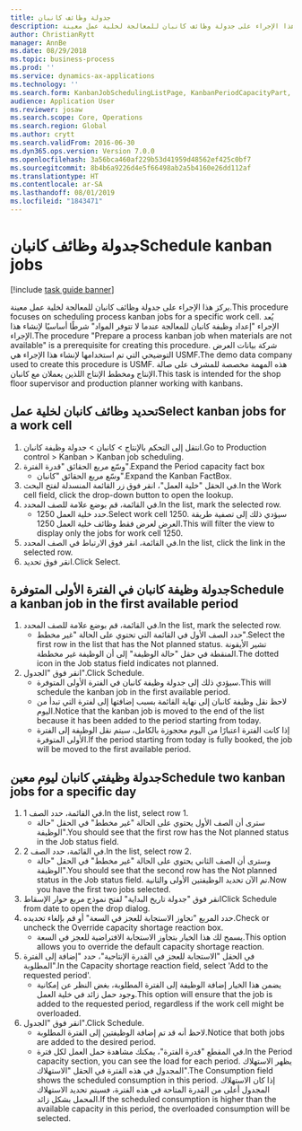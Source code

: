 ```yaml
---
title: جدولة وظائف كانبان
description: يركز هذا الإجراء على جدولة وظائف كانبان للمعالجة لخلية عمل معينة.
author: ChristianRytt
manager: AnnBe
ms.date: 08/29/2018
ms.topic: business-process
ms.prod: ''
ms.service: dynamics-ax-applications
ms.technology: ''
ms.search.form: KanbanJobSchedulingListPage, KanbanPeriodCapacityPart, SysLookupMultiSelectGrid, KanbanBoardScheduleJobForward
audience: Application User
ms.reviewer: josaw
ms.search.scope: Core, Operations
ms.search.region: Global
ms.author: crytt
ms.search.validFrom: 2016-06-30
ms.dyn365.ops.version: Version 7.0.0
ms.openlocfilehash: 3a56bca460af229b53d41959d48562ef425c0bf7
ms.sourcegitcommit: 8b4b6a9226d4e5f66498ab2a5b4160e26dd112af
ms.translationtype: HT
ms.contentlocale: ar-SA
ms.lasthandoff: 08/01/2019
ms.locfileid: "1843471"
---
```

# <a name="schedule-kanban-jobs"></a><span data-ttu-id="78f75-103">جدولة وظائف كانبان</span><span class="sxs-lookup"><span data-stu-id="78f75-103">Schedule kanban jobs</span></span>

[!include [task guide banner](../../includes/task-guide-banner.md)]

<span data-ttu-id="78f75-104">يركز هذا الإجراء على جدولة وظائف كانبان للمعالجة لخلية عمل معينة.</span><span class="sxs-lookup"><span data-stu-id="78f75-104">This procedure focuses on scheduling process kanban jobs for a specific work cell.</span></span> <span data-ttu-id="78f75-105">يُعد الإجراء "إعداد وظيفة كانبان للمعالجة عندما لا تتوفر المواد" شرطًا أساسيًا لإنشاء هذا الإجراء.</span><span class="sxs-lookup"><span data-stu-id="78f75-105">The procedure "Prepare a process kanban job when materials are not available" is a prerequisite for creating this procedure.</span></span> <span data-ttu-id="78f75-106">شركة بيانات العرض التوضيحي التي تم استخدامها لإنشاء هذا الإجراء هي USMF.</span><span class="sxs-lookup"><span data-stu-id="78f75-106">The demo data company used to create this procedure is USMF.</span></span> <span data-ttu-id="78f75-107">هذه المهمة مخصصة للمشرف على صالة الإنتاج‬ ومخطط الإنتاج‬ اللذين يعملان مع كانبان.</span><span class="sxs-lookup"><span data-stu-id="78f75-107">This task is intended for the shop floor supervisor and production planner working with kanbans.</span></span>


## <a name="select-kanban-jobs-for-a-work-cell"></a><span data-ttu-id="78f75-108">تحديد وظائف كانبان لخلية عمل</span><span class="sxs-lookup"><span data-stu-id="78f75-108">Select kanban jobs for a work cell</span></span>
1. <span data-ttu-id="78f75-109">انتقل إلى التحكم بالإنتاج‬ > كانبان > جدولة وظيفة كانبان‬.</span><span class="sxs-lookup"><span data-stu-id="78f75-109">Go to Production control > Kanban > Kanban job scheduling.</span></span>
2. <span data-ttu-id="78f75-110">وسّع مربع الحقائق "قدرة الفترة‬".</span><span class="sxs-lookup"><span data-stu-id="78f75-110">Expand the Period capacity fact box</span></span>
    * <span data-ttu-id="78f75-111">وسّع مربع الحقائق "كانبان".</span><span class="sxs-lookup"><span data-stu-id="78f75-111">Expand the Kanban FactBox.</span></span>  
3. <span data-ttu-id="78f75-112">في الحقل "خلية العمل"، انقر فوق زر القائمة المنسدلة لفتح البحث.</span><span class="sxs-lookup"><span data-stu-id="78f75-112">In the Work cell field, click the drop-down button to open the lookup.</span></span>
4. <span data-ttu-id="78f75-113">في القائمة، قم بوضع علامة للصف المحدد.</span><span class="sxs-lookup"><span data-stu-id="78f75-113">In the list, mark the selected row.</span></span>
    * <span data-ttu-id="78f75-114">حدد خلية العمل 1250.</span><span class="sxs-lookup"><span data-stu-id="78f75-114">Select work cell 1250.</span></span> <span data-ttu-id="78f75-115">سيؤدي ذلك إلى تصفية طريقة العرض لعرض فقط وظائف خلية العمل 1250.</span><span class="sxs-lookup"><span data-stu-id="78f75-115">This will filter the view to display only the jobs for work cell 1250.</span></span>  
5. <span data-ttu-id="78f75-116">في القائمة، انقر فوق الارتباط في الصف المحدد.</span><span class="sxs-lookup"><span data-stu-id="78f75-116">In the list, click the link in the selected row.</span></span>
6. <span data-ttu-id="78f75-117">انقر فوق تحديد.</span><span class="sxs-lookup"><span data-stu-id="78f75-117">Click Select.</span></span>

## <a name="schedule-a-kanban-job-in-the-first-available-period"></a><span data-ttu-id="78f75-118">جدولة وظيفة كانبان في الفترة الأولى المتوفرة</span><span class="sxs-lookup"><span data-stu-id="78f75-118">Schedule a kanban job in the first available period</span></span>
1. <span data-ttu-id="78f75-119">في القائمة، قم بوضع علامة للصف المحدد.</span><span class="sxs-lookup"><span data-stu-id="78f75-119">In the list, mark the selected row.</span></span>
    * <span data-ttu-id="78f75-120">حدد الصف الأول في القائمة التي تحتوي على الحالة "غير مخطط‬".</span><span class="sxs-lookup"><span data-stu-id="78f75-120">Select the first row in the list that has the Not planned status.</span></span> <span data-ttu-id="78f75-121">تشير الأيقونة المنقطة في حقل "حالة الوظيفة" إلى أن الوظيفة غير مخططة.</span><span class="sxs-lookup"><span data-stu-id="78f75-121">The dotted icon in the Job status field indicates not planned.</span></span>  
2. <span data-ttu-id="78f75-122">انقر فوق "الجدول‬".</span><span class="sxs-lookup"><span data-stu-id="78f75-122">Click Schedule.</span></span>
    * <span data-ttu-id="78f75-123">سيؤدي ذلك إلى جدولة وظيفة كانبان في الفترة الأولى المتوفرة.</span><span class="sxs-lookup"><span data-stu-id="78f75-123">This will schedule the kanban job in the first available period.</span></span>  
    * <span data-ttu-id="78f75-124">لاحظ نقل وظيفة كانبان إلى نهاية القائمة بسبب إضافتها إلى لفترة التي تبدأ من اليوم.</span><span class="sxs-lookup"><span data-stu-id="78f75-124">Notice that the kanban job is moved to the end of the list because it has been added to the period starting from today.</span></span>  
    * <span data-ttu-id="78f75-125">إذا كانت الفترة اعتبارًا من اليوم محجوزة بالكامل، سيتم نقل الوظيفة إلى الفترة الأولى المتوفرة.</span><span class="sxs-lookup"><span data-stu-id="78f75-125">If the period starting from today is fully booked, the job will be moved to the first available period.</span></span>  

## <a name="schedule-two-kanban-jobs-for-a-specific-day"></a><span data-ttu-id="78f75-126">جدولة وظيفتي كانبان ليوم معين</span><span class="sxs-lookup"><span data-stu-id="78f75-126">Schedule two kanban jobs for a specific day</span></span>
1. <span data-ttu-id="78f75-127">في القائمة، حدد الصف 1.</span><span class="sxs-lookup"><span data-stu-id="78f75-127">In the list, select row 1.</span></span>
    * <span data-ttu-id="78f75-128">سترى أن الصف الأول يحتوي على الحالة "غير مخطط" في الحقل "حالة الوظيفة".</span><span class="sxs-lookup"><span data-stu-id="78f75-128">You should see that the first row has the Not planned status in the Job status field.</span></span>  
2. <span data-ttu-id="78f75-129">في القائمة، حدد الصف 2.</span><span class="sxs-lookup"><span data-stu-id="78f75-129">In the list, select row 2.</span></span>
    * <span data-ttu-id="78f75-130">وسترى أن الصف الثاني يحتوي على الحالة "غير مخطط" في الحقل "حالة الوظيفة".</span><span class="sxs-lookup"><span data-stu-id="78f75-130">You should see that the second row has the Not planned status in the Job status field.</span></span> <span data-ttu-id="78f75-131">تم الآن تحديد الوظيفتين الأولى والثانية.</span><span class="sxs-lookup"><span data-stu-id="78f75-131">Now you have the first two jobs selected.</span></span>  
3. <span data-ttu-id="78f75-132">انقر فوق "جدولة تاريخ البداية‬" لفتح نموذج مربع حوار الإسقاط‬</span><span class="sxs-lookup"><span data-stu-id="78f75-132">Click Schedule from date to open the drop dialog.</span></span>
4. <span data-ttu-id="78f75-133">حدد المربع "تجاوز الاستجابة للعجز في السعة‬" أو قم بإلغاء تحديده.</span><span class="sxs-lookup"><span data-stu-id="78f75-133">Check or uncheck the Override capacity shortage reaction box.</span></span>
    * <span data-ttu-id="78f75-134">يسمح لك هذا الخيار بتجاوز الاستجابة الافتراضية للعجز في السعة‬.</span><span class="sxs-lookup"><span data-stu-id="78f75-134">This option allows you to override the default capacity shortage reaction.</span></span>  
5. <span data-ttu-id="78f75-135">في الحقل "الاستجابة للعجز في القدرة الإنتاجية‬"، حدد "إضافة إلى الفترة المطلوبة".</span><span class="sxs-lookup"><span data-stu-id="78f75-135">In the Capacity shortage reaction field, select 'Add to the requested period'.</span></span>
    * <span data-ttu-id="78f75-136">يضمن هذا الخيار إضافة الوظيفة إلى الفترة المطلوبة، بغض النظر عن إمكانية وجود حمل زائد في خلية العمل.</span><span class="sxs-lookup"><span data-stu-id="78f75-136">This option will ensure that the job is added to the requested period, regardless if the work cell might be overloaded.</span></span>  
6. <span data-ttu-id="78f75-137">انقر فوق "الجدول‬".</span><span class="sxs-lookup"><span data-stu-id="78f75-137">Click Schedule.</span></span>
    * <span data-ttu-id="78f75-138">لاحظ أنه قد تم إضافة الوظيفتين إلى الفترة المطلوبة.</span><span class="sxs-lookup"><span data-stu-id="78f75-138">Notice that both jobs are added to the desired period.</span></span>  
    * <span data-ttu-id="78f75-139">في المقطع "قدرة الفترة‬"، يمكنك مشاهدة حمل العمل لكل فترة.</span><span class="sxs-lookup"><span data-stu-id="78f75-139">In the Period capacity section, you can see the load for each period.</span></span> <span data-ttu-id="78f75-140">يظهر الاستهلاك المجدول في هذه الفترة في الحقل "الاستهلاك".</span><span class="sxs-lookup"><span data-stu-id="78f75-140">The Consumption field shows the scheduled consumption in this period.</span></span> <span data-ttu-id="78f75-141">إذا كان الاستهلاك المجدول أعلى من القدرة المتاحة في هذه الفترة، فسيتم تحديد الاستهلاك المحمل بشكل زائد.</span><span class="sxs-lookup"><span data-stu-id="78f75-141">If the scheduled consumption is higher than the available capacity in this period, the overloaded consumption will be selected.</span></span>  

